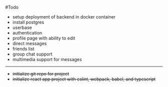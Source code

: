 #Todo
- setup deployment of backend in docker container
- install postgres
- userbase
- authentication
- profile page with ability to edit
- direct messages
- friends list
- group chat support
- multimedia support for messages
---
- <s>initialize git repo for project
- <s>initialize react app project with eslint, webpack, babel, and typescript</s>